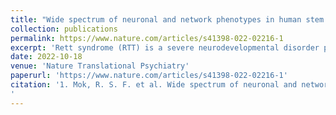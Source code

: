 ```yaml
---
title: "Wide spectrum of neuronal and network phenotypes in human stem cell-derived excitatory neurons with Rett syndrome-associated MECP2 mutations"
collection: publications
permalink: https://www.nature.com/articles/s41398-022-02216-1
excerpt: 'Rett syndrome (RTT) is a severe neurodevelopmental disorder primarily caused by heterozygous loss-of-function mutations in the X-linked gene MECP2 that is a global transcriptional regulator. Mutations in the methyl-CpG binding domain (MBD) of MECP2 disrupt its interaction with methylated DNA. Here, we investigate the effect of a novel MECP2 L124W missense mutation in the MBD of an atypical RTT patient with preserved speech in comparison to severe MECP2 null mutations. L124W protein had a limited ability to disrupt heterochromatic chromocenters due to decreased binding dynamics. We isolated two pairs of isogenic WT and L124W induced pluripotent stem cells. L124W induced excitatory neurons expressed stable protein, exhibited increased input resistance and decreased voltage-gated Na+ and K+ currents, and their neuronal dysmorphology was limited to decreased dendritic complexity. Three isogenic pairs of MECP2 null neurons had the expected more extreme morphological and electrophysiological phenotypes. We examined development and maturation of L124W and MECP2 null excitatory neural network activity using micro-electrode arrays. Relative to isogenic controls, L124W neurons had an increase in synchronous network burst frequency, in contrast to MECP2 null neurons that suffered a significant decrease in synchronous network burst frequency and a transient extension of network burst duration. A biologically motivated computational neural network model shows the observed changes in network dynamics are explained by changes in intrinsic Na+ and K+ currents in individual neurons. Our multilevel results demonstrate that RTT excitatory neurons show a wide spectrum of morphological, electrophysiological and circuitry phenotypes that are dependent on the severity of the MECP2 mutation. [My role: Developed MEA analysis and spiking network models.]'
date: 2022-10-18
venue: 'Nature Translational Psychiatry'
paperurl: 'https://www.nature.com/articles/s41398-022-02216-1'
citation: '1. Mok, R. S. F. et al. Wide spectrum of neuronal and network phenotypes in human stem cell-derived excitatory neurons with Rett syndrome-associated MECP2 mutations. Transl Psychiatry 12, 1–16 (2022).
'
---
```

